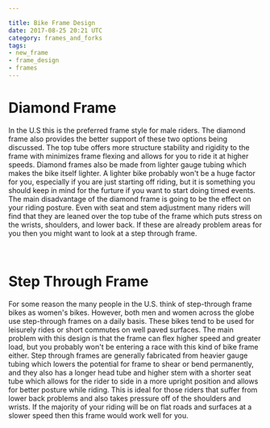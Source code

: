 ```yaml
---

title: Bike Frame Design
date: 2017-08-25 20:21 UTC
category: frames_and_forks
tags: 
- new_frame
- frame_design
- frames
---
```



<h1 class="layout-main__h1">
Diamond Frame
<!-- INSERT PHOTO -->
</h1>
<p class="layout-main__paragraph"> 
In the U.S this is the preferred frame style for male riders. The diamond frame also provides the better support of these two options being discussed. The top tube offers more structure stability and rigidity to the frame with minimizes frame flexing and allows for you to ride it at higher speeds. Diamond frames also be made from lighter gauge tubing which makes the bike itself lighter. A lighter bike probably won't be a huge factor for you, especially if you are just starting off riding, but it is something you should keep in mind for the furture if you want to start doing timed events. The main disadvantage of the diamond frame is going to be the effect on your riding posture. Even with seat and stem adjustment many riders will find that they are leaned over the top tube of the frame which puts stress on the wrists, shoulders, and lower back. If these are already problem areas for you then you might want to look at a step through frame.
</p><br>

<h1 class="layout-main__h1">
Step Through Frame
<!-- INSERT PHOTO -->
</h1>
<p class="layout-main__paragraph">
For some reason the many people in the U.S. think of step-through frame bikes as women's bikes. However, both men and women across the globe use step-through frames on a daily basis. These bikes tend to be used for leisurely rides or short commutes on well paved surfaces. The main problem with this design is that the frame can flex higher speed and greater load, but you probably won't be entering a race with this kind of bike frame either. Step through frames are generally fabricated from heavier gauge tubing which lowers the potential for frame to shear or bend permanently, and they also has a longer head tube and higher stem with a shorter seat tube which allows for the rider to side in a more upright position and allows for better posture while riding. This is ideal for those riders that suffer from lower back problems and also takes pressure off of the shoulders and wrists. If the majority of your riding will be on flat roads and surfaces at a slower speed then this frame would work well for you.
</p>

